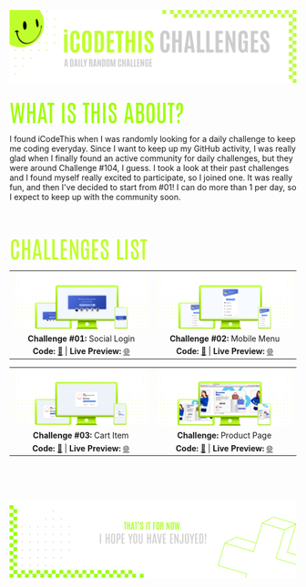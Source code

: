 ![A pretty README header](./assets/Readme-Header.png)
<br />
<br />

![What is this about?](./assets/Readme-What-is-this.png)

I found iCodeThis when I was randomly looking for a daily challenge to keep me coding everyday. Since I want to keep up my GitHub activity, I was really glad when I finally found an active community for daily challenges, but they were around Challenge #104, I guess. I took a look at their past challenges and I found myself really excited to participate, so I joined one. It was really fun, and then I've decided to start from #01! I can do more than 1 per day, so I expect to keep up with the community soon.
<br />
<br />
<br />
<br />

![Challenges List](./assets/Readme-Challenges-list.png)

|         |             |    
| :-------------:|:-------------:|
| ![Challenge #01](./1-social-login/assets/Readme-files/Readme-Mockup.png) | ![Challenge #02](./2-mobile-menu/assets/Readme-files/Readme-Mockup.png)  |
| **Challenge #01:** Social Login   | **Challenge #02:** Mobile Menu 
| **Code:** [📄](https://github.com/malunaridev/Challenges-iCodeThis/tree/master/1-social-login) \| **Live Preview:** [🌐](https://challenges-ict-social-login.vercel.app/) | **Code:** [📄](https://github.com/malunaridev/Challenges-iCodeThis/tree/master/2-mobile-menu) \| **Live Preview:** [🌐](https://challenges-ict-2-mobile-menu.vercel.app/) 

|         |             |    
| :-------------:|:-------------:|
| ![Challenge #01](./3-cart-item/assets/Readme-files/Readme-Mockup.png)  | ![Challenge #101](./1-product-page/assets/Readme-files/Readme-Mockup.png)  |
| **Challenge #03:** Cart Item   | **Challenge:** Product Page  
| **Code:** [📄](https://github.com/malunaridev/Challenges-iCodeThis/tree/master/3-cart-item) \| **Live Preview:** [🌐](https://challenges-ict-3-cart-item.netlify.app/)   | **Code:** [📄](https://github.com/malunaridev/Challenges-iCodeThis/tree/master/1-product-page) \| **Live Preview:** [🌐](https://challenges-ict-product-page.vercel.app/) 

<br />
<br />
<br />

![A pretty README footer](assets/Readme-Footer.png)